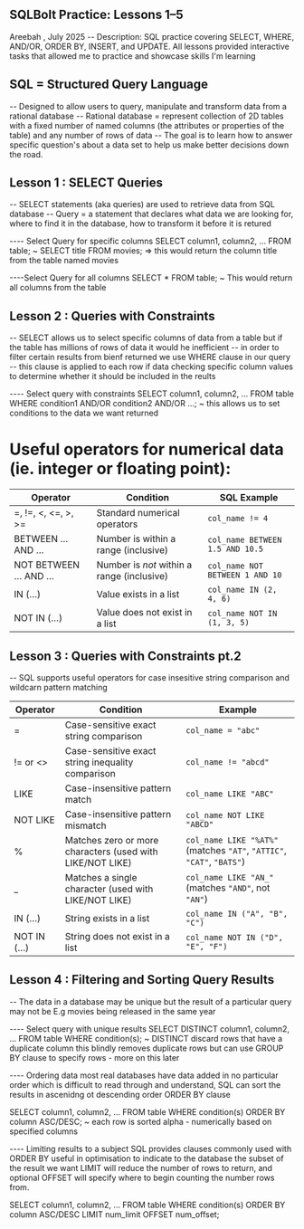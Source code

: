 ## SQLBolt Practice: Lessons 1–5
Areebah , July 2025
-- Description: SQL practice covering SELECT, WHERE, AND/OR, ORDER BY, INSERT, and UPDATE. 
All lessons provided interactive tasks that allowed me to practice and showcase skills I'm learning  

## SQL = Structured Query Language 
-- Designed to allow users to query, manipulate and transform data from a rational database
-- Rational database = represent collection of 2D tables with a fixed number of named columns (the attributes or properties of the table) and any number of rows of data
-- The goal is to learn how to answer specific question's about a data set to help us make better decisions down the road.

## Lesson 1 : SELECT Queries 
-- SELECT statements (aka queries) are used to retrieve data from SQL database
-- Query = a statement that declares what data we are looking for, where to find it in the database, how to transform it before it is retured

---- Select Query for specific columns
SELECT column1, column2, ...
  FROM table; 
~ SELECT title FROM movies; => this would return the column title from the table named movies 
  
----Select Query for all columns 
SELECT * 
FROM table;
~ This would return all columns from the table 

## Lesson 2 : Queries with Constraints
-- SELECT allows us to select specific columns of data from a table but if the table has millions of rows of data it would he inefficient
-- in order to filter certain results from bienf returned we use WHERE clause in our query
-- this clause is applied to each row if data checking specific column values to determine whether it should be included in the reults 

---- Select query with constraints
SELECT column1, column2, …
FROM table
WHERE condition1
    AND/OR condition2
    AND/OR …;
~ this allows us to set conditions to the data we want returned 


# Useful operators for numerical data (ie. integer or floating point):

| Operator              | Condition                                      | SQL Example                      |
|-----------------------|------------------------------------------------|----------------------------------|
| =, !=, <, <=, >, >=   | Standard numerical operators                   | `col_name != 4`                  |
| BETWEEN … AND …       | Number is within a range (inclusive)           | `col_name BETWEEN 1.5 AND 10.5`  |
| NOT BETWEEN … AND …   | Number is *not* within a range (inclusive)     | `col_name NOT BETWEEN 1 AND 10`  |
| IN (…)                | Value exists in a list                         | `col_name IN (2, 4, 6)`          |
| NOT IN (…)            | Value does not exist in a list                 | `col_name NOT IN (1, 3, 5)`      |

## Lesson 3 : Queries with Constraints pt.2
-- SQL supports useful operators for case insesitive string comparison and wildcarn pattern matching 

| Operator       | Condition                                               | Example                             |
|----------------|----------------------------------------------------------|-------------------------------------|
| =              | Case-sensitive exact string comparison                  | `col_name = "abc"`                  |
| != or <>       | Case-sensitive exact string inequality comparison       | `col_name != "abcd"`                |
| LIKE           | Case-insensitive pattern match                          | `col_name LIKE "ABC"`               |
| NOT LIKE       | Case-insensitive pattern mismatch                       | `col_name NOT LIKE "ABCD"`          |
| %              | Matches zero or more characters (used with LIKE/NOT LIKE) | `col_name LIKE "%AT%"` (matches `"AT"`, `"ATTIC"`, `"CAT"`, `"BATS"`) |
| _              | Matches a single character (used with LIKE/NOT LIKE)     | `col_name LIKE "AN_"` (matches `"AND"`, not `"AN"`) |
| IN (…)         | String exists in a list                                 | `col_name IN ("A", "B", "C")`       |
| NOT IN (…)     | String does not exist in a list                         | `col_name NOT IN ("D", "E", "F")`   |

## Lesson 4 : Filtering and Sorting Query Results
-- The data in a database may be unique but the result of a particular query may not be E.g movies being released in the same year

---- Select query with unique results
SELECT DISTINCT column1, column2, …
FROM table
WHERE condition(s);
~ DISTINCT discard rows that have a duplicate column
this blindly removes duplicate rows but can use GROUP BY clause to specify rows - more on this later 

---- Ordering data 
most real databases have data added in no particular order which is difficult to read through and understand, SQL can sort the results in ascenidng ot descending order
ORDER BY clause 

SELECT column1, column2, …
FROM table
WHERE condition(s)
ORDER BY column ASC/DESC;
~ each row is sorted alpha - numerically based on specified columns 

---- Limiting results to a subject 
SQL provides clauses commonly used with ORDER BY useful in optimisation to indicate to the database the subset of the result we want
LIMIT will reduce the number of rows to return, and optional OFFSET will specify where to begin counting the number rows from.

SELECT column1, column2, …
FROM table
WHERE condition(s)
ORDER BY column ASC/DESC
LIMIT num_limit OFFSET num_offset;

